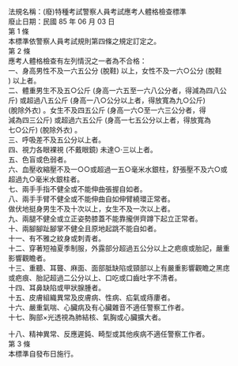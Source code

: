 法規名稱：(廢)特種考試警察人員考試應考人體格檢查標準  
廢止日期：民國 85 年 06 月 03 日  
第 1 條  
本標準依警察人員考試規則第四條之規定訂定之。  
第 2 條  
應考人體格檢查有左列情況之一者為不合格：  
一、身高男性不及一六五公分 (脫鞋) 以上，女性不及一六○公分 (脫鞋  
) 以上者。  
二、體重男生不及五○公斤 (身高一六五至一六八公分者，得減為四八公  
斤) 或超過八五公斤 (身高一八○公分以上者，得放寬為九○公斤)  
(脫除外衣) 。女生不及四五公斤 (身高一六○至一六三公分者，得  
減為四三公斤) 或超過六五公斤 (身高一七五公分以上者，得放寬為  
七○公斤) (脫除外衣) 。  
三、呼吸差不及五公分以上者。  
四、視力各眼裸視 (不戴眼鏡) 未達○‧三以上者。  
五、色盲或色弱者。  
六、血壓收縮壓不及一○○或超過一五○毫米水銀柱，舒張壓不及六○或  
超過九○毫米水銀柱者。  
七、兩手手指不健全或不能伸曲張握自如者。  
八、兩手手臂不健全或不能伸曲自如伸臂繞環正常者。  
做伏地挺身男生不及十次以上，女生不及一次以上者。  
九、兩腿不健全或立正姿勢膝蓋不能靠攏併齊蹲下起立正常者。  
十、兩腳腳趾腳掌不健全且原地起跳不能自如者。  
十一、有不雅之紋身或刺青者。  
十二、穿著短袖夏季制服，外露部分超過五公分以上之疤痕或胎記，嚴重  
影響觀瞻者。  
十三、重聽、耳聾、麻面、面部胝缺陷或頸部以上有嚴重影響觀瞻之黑痣  
或疤痕、胎記超過二公分以上、口吃或口齒吐字不清者。  
十四、耳鼻缺陷或甲狀腺腫者。  
十五、皮膚組織異常及皮膚病、性病、疝氣或痔廔者。  
十六、嚴重氣喘、心臟病及有心臟雜音不適任警察工作者。  
十七、胸部×光透視為肺結核、氣胸或心臟擴大者。  


十八、精神異常、反應遲鈍、畸型或其他疾病不適任警察工作者。  
第 3 條  
本標準自發布日施行。  



